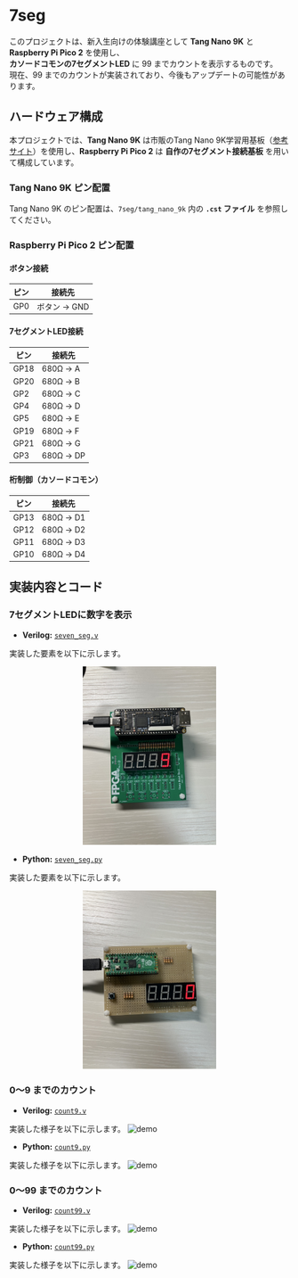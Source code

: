 # 7seg

このプロジェクトは、新入生向けの体験講座として **Tang Nano 9K** と **Raspberry Pi Pico 2** を使用し、  
**カソードコモンの7セグメントLED** に 99 までカウントを表示するものです。  
現在、99 までのカウントが実装されており、今後もアップデートの可能性があります。

## ハードウェア構成
本プロジェクトでは、**Tang Nano 9K** は市販のTang Nano 9K学習用基板（[参考サイト](https://fpga.tokyo/mhut/)）を使用し、**Raspberry Pi Pico 2** は **自作の7セグメント接続基板** を用いて構成しています。

### Tang Nano 9K ピン配置
Tang Nano 9K のピン配置は、`7seg/tang_nano_9k` 内の **`.cst` ファイル** を参照してください。

### Raspberry Pi Pico 2 ピン配置

#### ボタン接続
| ピン | 接続先 |
|------|--------|
| GP0  | ボタン → GND |

#### 7セグメントLED接続
| ピン | 接続先 |
|------|--------|
| GP18 | 680Ω → A |
| GP20 | 680Ω → B |
| GP2  | 680Ω → C |
| GP4  | 680Ω → D |
| GP5  | 680Ω → E |
| GP19 | 680Ω → F |
| GP21 | 680Ω → G |
| GP3  | 680Ω → DP |

#### 桁制御（カソードコモン）
| ピン | 接続先 |
|------|--------|
| GP13 | 680Ω → D1 |
| GP12 | 680Ω → D2 |
| GP11 | 680Ω → D3 |
| GP10 | 680Ω → D4 |

## 実装内容とコード

### 7セグメントLEDに数字を表示
- **Verilog:** [`seven_seg.v`](7seg/tang_nano_9k/seven_seg.v)

実装した要素を以下に示します。
<p align="center">
  <img src="docs/data/sevenseg_fpga.jpg" alt="No　date" width="240" height="320">
</p>

- **Python:** [`seven_seg.py`](7seg/raspberrypi_pico/seven_seg.py)

実装した要素を以下に示します。
<p align="center">
  <img src="docs/data/sevenseg_raspberrypi.jpg" alt="No　date" width="240" height="320">
</p>

### 0～9 までのカウント
- **Verilog:** [`count9.v`](7seg/tang_nano_9k/count9.v)

実装した様子を以下に示します。
![demo](docs/data/count9_fpga.gif)

- **Python:** [`count9.py`](7seg/raspberrypi_pico/count9.py)

実装した様子を以下に示します。
![demo](docs/data/count9_raspberrypi.gif)

### 0～99 までのカウント
- **Verilog:** [`count99.v`](7seg/tang_nano_9k/count99.v)

実装した様子を以下に示します。
![demo](docs/data/count99_fpga.gif)

- **Python:** [`count99.py`](7seg/raspberrypi_pico/count99.py)

実装した様子を以下に示します。
![demo](docs/data/count99_raspberrypi.gif)
